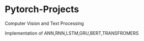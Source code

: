 # Pytorch-Projects
Computer Vision and Text Processing

Implementation of ANN,RNN,LSTM,GRU,BERT,TRANSFROMERS
